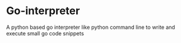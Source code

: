 # Go-interpreter
A python based go interpreter like python command line to write and execute small go code snippets
